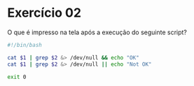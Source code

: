# Exercício 02

O que é impresso na tela após a execução do seguinte script?

```bash
#!/bin/bash

cat $1 | grep $2 &> /dev/null && echo "OK"
cat $1 | grep $2 &> /dev/null || echo "Not OK"

exit 0
```


